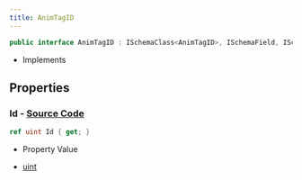 ```yaml
---
title: AnimTagID
---
```


```csharp
public interface AnimTagID : ISchemaClass<AnimTagID>, ISchemaField, ISchemaClass, INativeHandle
```

- Implements

## Properties

### **Id** - [Source Code](https://github.com/swiftly-solution/swiftlys2/blob/main/managed/src/SwiftlyS2.Generated/Schemas/Interfaces/AnimTagID.cs#L16)

```csharp
ref uint Id { get; }
```

- Property Value

- [uint](https://learn.microsoft.com/dotnet/api/system.uint32)

